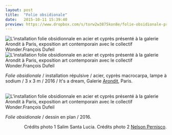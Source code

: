```yaml
---
layout: post
title:  "Folie obsidionale"
date:   2015-10-11 15:39:40
preview: https://www.dropbox.com/s/torw2w3875kon8e/folie-obsidionale-preview.jpg?raw=1
---
```


<img src="https://www.dropbox.com/s/4obs40xmuxebu87/folie-obsidionale.jpg?raw=1" alt="L'installation folie obsidionnale en acier et cypr&egrave;s pr&eacute;sent&eacute; &agrave; la galerie Arondit &agrave; Paris, exposition art contemporain avec le collectif Wonder.Fran&ccedil;ois Dufeil">

<img src="https://www.dropbox.com/s/41bbeir2d7uxuyk/folie-obsidionale%20%282%29.jpg?raw=1" alt="L'installation folie obsidionnale en acier et cypr&egrave;s pr&eacute;sent&eacute; &agrave; la galerie Arondit &agrave; Paris, exposition art contemporain avec le collectif Wonder.Fran&ccedil;ois Dufeil">

<p style="text-align:justify">
<span style="font-style: italic;">Folie obsidionale</span> / installation r&eacute;pulsive / acier, cypr&egrave;s macrocarpa, lampe &agrave; sodium / 3 x 3 m / 2016 / It's a dream, Galerie <a href="#" onclick='window.open("http://arondit.com/");return false;'>Arondit</a>, Paris.
</p>
<br>

<img src="https://www.dropbox.com/s/e2jvs97dlmdvl5y/folie-obsidionnale-plan.jpg?raw=1" alt="L'installation folie obsidionnale en acier et cypr&egrave;s pr&eacute;sent&eacute; &agrave; la galerie Arondit &agrave; Paris, exposition art contemporain avec le collectif Wonder.Fran&ccedil;ois Dufeil">
<p style="text-align:justify">
<span style="font-style: italic;">Folie obsidionale</span> / dessin en plan / 2016. 

<p style="text-align:right; font-size: 14px;">
Cr&eacute;dits photo 1 Salim Santa Lucia. Cr&eacute;dits photo 2 <a href="#" onclick='window.open("https://www.nelsonpernisco.com/expositions");return false;'>Nelson Pernisco</a>.
</p>


